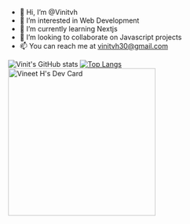 - 👋 Hi, I’m @Vinitvh
- 👀 I’m interested in Web Development
- 🌱 I’m currently learning Nextjs
- 💞️ I’m looking to collaborate on Javascript projects
- 📫 You can reach me at vinitvh30@gmail.com

![Vinit's GitHub stats](https://github-readme-stats.vercel.app/api?username=Vinitvh&show_icons=true&theme=radical)
[![Top Langs](https://github-readme-stats.vercel.app/api/top-langs/?username=Vinitvh&layout=compact)](https://github.com/Vinitvh/github-readme-stats)
<a href="https://app.daily.dev/vinya30"><img align="center" src="https://api.daily.dev/devcards/b1acd696cf1c4597ba367dd7b01568d7.png?r=var" width="300" alt="Vineet H's Dev Card"/></a>
